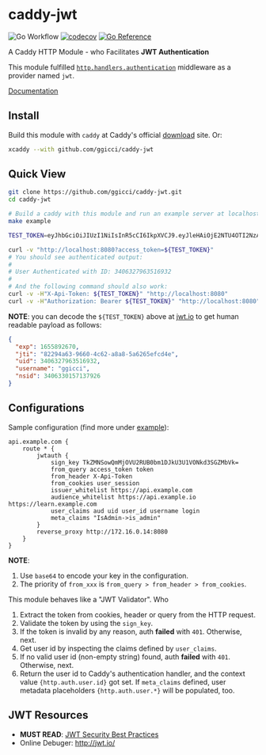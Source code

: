 # caddy-jwt

![Go Workflow](https://github.com/ggicci/caddy-jwt/actions/workflows/go.yml/badge.svg) [![codecov](https://codecov.io/gh/ggicci/caddy-jwt/branch/main/graph/badge.svg?token=4V9OX8WFAW)](https://codecov.io/gh/ggicci/caddy-jwt) [![Go Reference](https://pkg.go.dev/badge/github.com/ggicci/caddy-jwt.svg)](https://pkg.go.dev/github.com/ggicci/caddy-jwt)

A Caddy HTTP Module - who Facilitates **JWT Authentication**

This module fulfilled [`http.handlers.authentication`](https://caddyserver.com/docs/modules/http.handlers.authentication) middleware as a provider named `jwt`.

[Documentation](https://caddyserver.com/docs/modules/http.authentication.providers.jwt)

## Install

Build this module with `caddy` at Caddy's official [download](https://caddyserver.com/download) site. Or:

```bash
xcaddy --with github.com/ggicci/caddy-jwt
```

## Quick View

```bash
git clone https://github.com/ggicci/caddy-jwt.git
cd caddy-jwt

# Build a caddy with this module and run an example server at localhost.
make example

TEST_TOKEN=eyJhbGciOiJIUzI1NiIsInR5cCI6IkpXVCJ9.eyJleHAiOjE2NTU4OTI2NzAsImp0aSI6IjgyMjk0YTYzLTk2NjAtNGM2Mi1hOGE4LTVhNjI2NWVmY2Q0ZSIsInVpZCI6MzQwNjMyNzk2MzUxNjkzMiwidXNlcm5hbWUiOiJnZ2ljY2kiLCJuc2lkIjozNDA2MzMwMTU3MTM3OTI2fQ.HWHw4qX4OGgCyNNa5En_siktjpoulTNwABXpEwQI4Q8

curl -v "http://localhost:8080?access_token=${TEST_TOKEN}"
# You should see authenticated output:
#
# User Authenticated with ID: 3406327963516932
#
# And the following command should also work:
curl -v -H"X-Api-Token: ${TEST_TOKEN}" "http://localhost:8080"
curl -v -H"Authorization: Bearer ${TEST_TOKEN}" "http://localhost:8080"
```

**NOTE**: you can decode the `${TEST_TOKEN}` above at [jwt.io](https://jwt.io/) to get human readable payload as follows:

```json
{
  "exp": 1655892670,
  "jti": "82294a63-9660-4c62-a8a8-5a6265efcd4e",
  "uid": 3406327963516932,
  "username": "ggicci",
  "nsid": 3406330157137926
}
```

## Configurations

Sample configuration (find more under [example](./example)):

```Caddyfile
api.example.com {
	route * {
		jwtauth {
			sign_key TkZMNSowQmMjOVU2RUB0bm1DJkU3U1VONkd3SGZMbVk=
			from_query access_token token
			from_header X-Api-Token
			from_cookies user_session
			issuer_whitelist https://api.example.com
			audience_whitelist https://api.example.io https://learn.example.com
			user_claims aud uid user_id username login
			meta_claims "IsAdmin->is_admin"
		}
		reverse_proxy http://172.16.0.14:8080
	}
}
```

**NOTE**:

1. Use `base64` to encode your key in the configuration.
2. The priority of `from_xxx` is `from_query > from_header > from_cookies`.

This module behaves like a "JWT Validator". Who

1. Extract the token from cookies, header or query from the HTTP request.
2. Validate the token by using the `sign_key`.
3. If the token is invalid by any reason, auth **failed** with `401`. Otherwise, next.
4. Get user id by inspecting the claims defined by `user_claims`.
5. If no valid user id (non-empty string) found, auth **failed** with `401`. Otherwise, next.
6. Return the user id to Caddy's authentication handler, and the context value `{http.auth.user.id}` got set. If `meta_claims` defined, user metadata placeholders `{http.auth.user.*}` will be populated, too.

## JWT Resources

- **MUST READ**: [JWT Security Best Practices](https://curity.io/resources/learn/jwt-best-practices/)
- Online Debuger: http://jwt.io/
